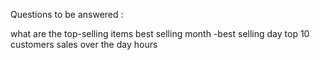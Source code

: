 Questions to be answered :

what are the top-selling items
best selling month -best selling day
top 10 customers
sales over the day hours
